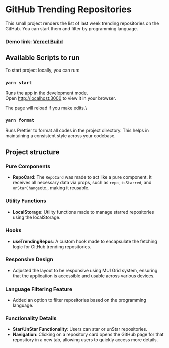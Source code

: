 # GitHub Trending Repositories

This small project renders the list of last week trending repositories on the GitHub. You can start them and filter by programming language.

### **Demo link:** [Vercel Build](https://githubtrending.vercel.app/)

## Available Scripts to run

To start project locally, you can run:

### `yarn start`

Runs the app in the development mode.\
Open [http://localhost:3000](http://localhost:3000) to view it in your browser.

The page will reload if you make edits.\

### `yarn format`

Runs Prettier to format all codes in the project directory. This helps in maintaining a consistent style across your codebase.

## Project structure

### Pure Components

- **RepoCard**: The `RepoCard` was made to act like a pure component. It receives all necessary data via props, such as `repo`, `isStarred`, and `onStarChange`etc., making it reusable.

### Utility Functions

- **LocalStorage**: Utility functions made to manage starred repositories using the localStorage.

### Hooks

- **useTrendingRepos**: A custom hook made to encapsulate the fetching logic for GitHub trending repositories.

### Responsive Design

- Adjusted the layout to be responsive using MUI Grid system, ensuring that the application is accessible and usable across various devices.

### Language Filtering Feature

- Added an option to filter repositories based on the programming language.

### Functionality Details

- **Star/UnStar Functionality**: Users can star or unStar repositories.
- **Navigation**: Clicking on a repository card opens the GitHub page for that repository in a new tab, allowing users to quickly access more details.
